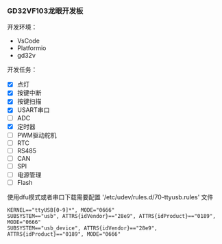### GD32VF103龙眼开发板

开发环境：

* VsCode
* Platformio
* gd32v

开发任务：

- [x]  点灯
- [x]  按键中断
- [x]  按键扫描
- [x]  USART串口
- [ ]  ADC
- [x]  定时器
- [ ]  PWM驱动舵机
- [ ]  RTC
- [ ]  RS485
- [ ]  CAN
- [ ]  SPI
- [ ]  电源管理
- [ ]  Flash

使用dfu模式或者串口下载需要配置 '/etc/udev/rules.d/70-ttyusb.rules' 文件

```
KERNEL=="ttyUSB[0-9]*", MODE="0666"
SUBSYSTEM=="usb", ATTRS{idVendor}=="28e9", ATTRS{idProduct}=="0189", MODE="0666"
SUBSYSTEM=="usb_device", ATTRS{idVendor}=="28e9", ATTRS{idProduct}=="0189", MODE="0666"
```